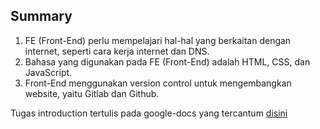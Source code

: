 ## Summary 

1. FE (Front-End) perlu mempelajari hal-hal yang berkaitan dengan internet, seperti cara kerja internet dan DNS.
2. Bahasa yang digunakan pada FE (Front-End) adalah HTML, CSS, dan JavaScript.
3. Front-End menggunakan version control untuk mengembangkan website, yaitu Gitlab dan Github.

Tugas introduction tertulis pada google-docs yang tercantum [disini](https://docs.google.com/document/d/157LW7LIiJ1QJlciWMA5pMAbm9kjQIJh_YG7uL2oW55s/edit) 